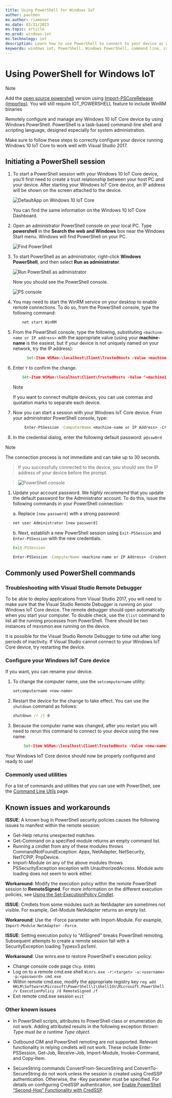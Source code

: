 ```yaml
---
title: Using PowerShell for Windows IoT
author: paulmon
ms.author: riameser
ms.date: 03/31/2023
ms.topic: article
ms.prod: windows-iot
ms.technology: iot
description: Learn how to use PowerShell to connect to your device as well as manage your device.
keywords: windows iot, PowerShell, Windows PowerShell, command line, command-line shell
---
```


# Using PowerShell for Windows IoT

> [!NOTE]
> Add the [open source powershell](https://github.com/PowerShell/PowerShell/releases) version using [Import-PSCoreRelease (importps)](https://github.com/ms-iot/iot-adk-addonkit/blob/master/Tools/IoTCoreImaging/Docs/Import-PSCoreRelease.md#Import-PSCoreRelease). You will still require IOT_POWERSHELL feature to include WinRM binaries

Remotely configure and manage any Windows 10 IoT Core device by using Windows PowerShell.
PowerShell is a task-based command-line shell and scripting language, designed especially for system administration.

Make sure to follow these steps to correctly configure your device running Windows 10 IoT Core to work well with Visual Studio 2017.

## Initiating a PowerShell session

1. To start a PowerShell session with your Windows 10 IoT Core device, you'll first need to create a trust relationship between your host PC and your device. After starting your Windows IoT Core device, an IP address will be shown on the screen attached to the device.

    ![DefaultApp on Windows 10 IoT Core](../media/PowerShell/DefaultApp.png)

   You can find the same information on the Windows 10 IoT Core Dashboard.

1. Open an administrator PowerShell console on your local PC. Type **powershell** in the **Search the web and Windows** box near the Windows Start menu. Windows will find PowerShell on your PC.

    ![Find PowerShell](../media/PowerShell/start-ps.png)

1. To start PowerShell as an administrator, right-click **Windows PowerShell**, and then select **Run as administrator**.

    ![Run PowerShell as administrator](../media/PowerShell/start-ps2.png)

   Now you should see the PowerShell console.

    ![PS console](../media/PowerShell/ps.PNG)

1. You may need to start the WinRM service on your desktop to enable remote connections. To do so, from the PowerShell console, type the following command:

    ```cmd
        net start WinRM
    ```

1. From the PowerShell console, type the following, substituting `<machine-name or IP address>` with the appropriate value (using your **machine-name** is the easiest, but if your device is not uniquely named on your network, try the IP address):

    ```cmd
          Set-Item WSMan:\localhost\Client\TrustedHosts -Value <machine-name or IP Address>
    ```

1. Enter `Y` to confirm the change.

    ```cmd
        Set-Item WSMan:\localhost\Client\TrustedHosts -Value "<machine1-name or IP Address>,<machine2-name or IP Address>"
    ```

    > [!NOTE]
    > If you want to connect multiple devices, you can use commas and quotation marks to separate each device.

1. Now you can start a session with your Windows IoT Core device. From your administrator PowerShell console, type:

    ```cmd
         Enter-PSSession -ComputerName <machine-name or IP Address> -Credential <machine-name or IP Address or localhost>\Administrator
    ```

1. In the credential dialog, enter the following default password: `p@ssw0rd`

> [!NOTE]
> The connection process is not immediate and can take up to 30 seconds.

> If you successfully connected to the device, you should see the IP address of your device before the prompt.

> ![PowerShell console](../media/PowerShell/ps_device.png)

1. Update your account password. We *highly recommend* that you update the default password for the Administrator account. To do this, issue the following commands in your PowerShell connection:

    a. Replace `[new password]` with a strong password:

    ```cmd
    net user Administrator [new password]
    ```

    b. Next, establish a new PowerShell session using `Exit-PSSession` and `Enter-PSSession` with the new credentials.

    ```cmd
    Exit-PSSession

    Enter-PSSession -ComputerName <machine-name or IP Address> -Credential <machine-name or IP Address or localhost>\Administrator
    ```

## Commonly used PowerShell commands

### Troubleshooting with Visual Studio Remote Debugger

To be able to deploy applications from Visual Studio 2017, you will need to make sure that the Visual Studio Remote Debugger is running on your Windows IoT Core device. The remote debugger should open automatically when you start your computer. To double check, use the `tlist` command to list all the running processes from PowerShell. There should be two instances of msvsmon.exe running on the device.

It is possible for the Visual Studio Remote Debugger to time out after long periods of inactivity. If Visual Studio cannot connect to your Windows IoT Core device, try restarting the device.

### Configure your Windows IoT Core device

If you want, you can rename your device.

1. To change the computer name, use the `setcomputername` utility:

    ```cmd
    setcomputername <new-name>
    ```

1. Restart the device for the change to take effect. You can use the `shutdown` command as follows:

    ```cmd
    shutdown /r /t 0
    ```

1. Because the computer name was changed, after you restart you will need to rerun this command to connect to your device using the new name:

```cmd
        Set-Item WSMan:\localhost\Client\TrustedHosts -Value <new-name>
```

Your Windows IoT Core device should now be properly configured and ready to use!

### Commonly used utilities

For a list of commands and utilities that you can use with PowerShell, see the [Command Line Utils](../manage-your-device/CommandLineUtils.md) page.

## Known issues and workarounds

**ISSUE**: A known bug in PowerShell security policies causes the following issues to manifest within the remote session:

* Get-Help returns unexpected matches.
* Get-Command on a specified module returns an empty command list.
* Running a cmdlet from any of these modules throws CommandNotFoundException: Appx, NetAdapter, NetSecurity, NetTCPIP, PnpDevice.
* Import-Module on any of the above modules throws PSSecurityException exception with UnauthorizedAccess. Module auto loading does not seem to work either.

**Workaround**: Modify the execution policy within the remote PowerShell session to **RemoteSigned**. For more information on the different execution policies, see [Using the Set-ExecutionPolicy Cmdlet](/previous-versions/windows/it-pro/windows-powershell-1.0/ee176961(v=technet.10)).

**ISSUE**: Cmdlets from some modules such as NetAdapter are sometimes not visible. For example, Get-Module NetAdapter returns an empty list.

**Workaround**: Use the -Force parameter with Import-Module. For example, `Import-Module NetAdapter -Force`.

**ISSUE**: Setting execution policy to "AllSigned" breaks PowerShell remoting. Subsequent attempts to create a remote session fail with a SecurityException loading Typesv3.ps1xml.

**Workaround**: Use winrs.exe to restore PowerShell's execution policy:

* Change console code page `Chcp 65001`
* Log on to a remote cmd.exe shell `Winrs.exe -r:<target> -u:<username> -p:<password> cmd.exe`
* Within remote cmd.exe, modify the appropriate registry key `reg add HKLM\Software\Microsoft\PowerShell\1\ShellIds\Microsoft.PowerShell /v ExecutionPolicy /d RemoteSigned /f`
* Exit remote cmd.exe session `exit`

### Other known issues

* In PowerShell scripts, attributes to PowerShell class or enumeration do not work. Adding attributed results in the following exception thrown: *Type must be a runtime Type object*.

* Outbound CIM and PowerShell remoting are not supported. Relevant functionality in relying cmdlets will not work. These include  Enter-PSSession, Get-Job, Receive-Job, Import-Module, Invoke-Command, and Copy-Item.

* SecureString commands ConvertFrom-SecureString and ConvertTo-SecureString do not work unless the session is created using CredSSP authentication. Otherwise, the -Key parameter must be specified. For details on configuring CredSSP authentication, see [Enable PowerShell “Second-Hop” Functionality with CredSSP](https://devblogs.microsoft.com/scripting/enable-powershell-second-hop-functionality-with-credssp/).
